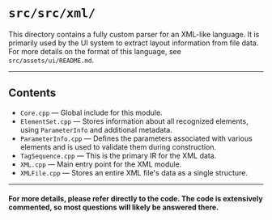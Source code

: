 # `src/src/xml/`

This directory contains a fully custom parser for an XML-like language. It is primarily used by the UI system to extract layout information from file data.  
For more details on the format of this language, see `src/assets/ui/README.md`.

---

## Contents

- `Core.cpp` — Global include for this module.
- `ElementSet.cpp` — Stores information about all recognized elements, using `ParameterInfo` and additional metadata.
- `ParameterInfo.cpp` — Defines the parameters associated with various elements and is used to validate them during construction.
- `TagSequence.cpp` — This is the primary IR for the XML data.
- `XML.cpp` — Main entry point for the XML module.
- `XMLFile.cpp` — Stores an entire XML file's data as a single structure.

---

#### For more details, please refer directly to the code. The code is extensively commented, so most questions will likely be answered there.
